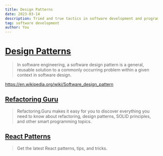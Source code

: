 ```yaml
---
title: Design Patterns
date: 2023-03-14
description: Tried and true tactics in software development and programming
tag: software development
author: You
---
```


# [Design Patterns](https://en.wikipedia.org/wiki/Software_design_pattern)

> In software engineering, a software design pattern is a general, reusable solution to a commonly occurring problem within a given context in software design.

https://en.wikipedia.org/wiki/Software_design_pattern

## [Refactoring Guru](https://refactoring.guru/)

> Refactoring.Guru makes it easy for you to discover everything you need to know about refactoring, design patterns, SOLID principles, and other smart programming topics.

## [React Patterns](https://reactpatterns.com/)

> Get the latest React patterns, tips, and tricks.
